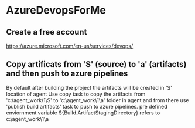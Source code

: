 # AzureDevopsForMe
## Create a free account 
https://azure.microsoft.com/en-us/services/devops/

## Copy artificats from 'S' (source) to 'a' (artifacts) and then push to azure pipelines
By default after building the project the artifacts will be created in 'S' location of agent
Use copy task to copy the artifacts from 'c:\agent_work\1\S' to 'c:\agent_work\1\a' folder in agent and from there use 'publish build artifacts' task to push to azure pipelines.
pre defined enviornment variable ${Build.ArtifactStagingDirectory} refers to c:\agent_work\1\a
